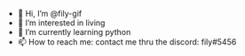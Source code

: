 - 👋 Hi, I’m @fily-gif
- 👀 I’m interested in living
- 🌱 I’m currently learning python
- 📫 How to reach me: contact me thru the discord: fily#5456
